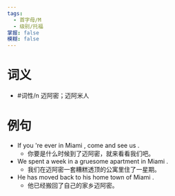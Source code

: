 ```yaml
---
tags:
  - 首字母/M
  - 级别/托福
掌握: false
模糊: false
---
```

# 词义
- #词性/n  迈阿密；迈阿米人
# 例句
- If you 're ever in Miami , come and see us .
	- 你要是什么时候到了迈阿密，就来看看我们吧。
- We spent a week in a gruesome apartment in Miami .
	- 我们在迈阿密一套糟糕透顶的公寓里住了一星期。
- He has moved back to his home town of Miami .
	- 他已经搬回了自己的家乡迈阿密。
